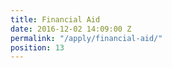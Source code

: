 ```yaml
---
title: Financial Aid
date: 2016-12-02 14:09:00 Z
permalink: "/apply/financial-aid/"
position: 13
---
```


